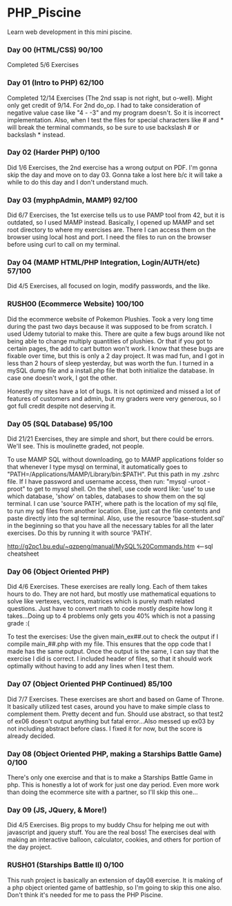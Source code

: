 # PHP_Piscine
Learn web development in this mini piscine.

### Day 00 (HTML/CSS) 90/100
Completed 5/6 Exercises

### Day 01 (Intro to PHP) 62/100
Completed 12/14 Exercises (The 2nd ssap is not right, but o-well). Might only
get credit of 9/14. For 2nd do_op. I had to take consideration of negative value
case like "4 - -3" and my program doesn't. So it is incorrect implementation.
Also, when I test the files for special characters like # and * will break the
terminal commands, so be sure to use backslash # or backslash * instead.

### Day 02 (Harder PHP) 0/100
Did 1/6 Exercises, the 2nd exercise has a wrong output on PDF. I'm gonna skip
the day and move on to day 03. Gonna take a lost here b/c it will take a while
to do this day and I don't understand much.

### Day 03 (myphpAdmin, MAMP) 92/100
Did 6/7 Exercises, the 1st exercise tells us to use PAMP tool from 42, but it is
outdated, so I used MAMP instead. Basically, I opened up MAMP and set root directory
to where my exercises are. There I can access them on the browser using local host
and port. I need the files to run on the browser before using curl to call on my terminal.

### Day 04 (MAMP HTML/PHP Integration, Login/AUTH/etc) 57/100
Did 4/5 Exercises, all focused on login, modify passwords, and the like.

### RUSH00 (Ecommerce Website) 100/100
Did the ecommerce website of Pokemon Plushies. Took a very long time during the past two
days because it was supposed to be from scratch. I used Udemy tutorial to make this. There are
quite a few bugs around like not being able to change multiply quantities of plushies. Or that
if you got to certain pages, the add to cart button won't work. I know that these bugs are fixable
over time, but this is only a 2 day project. It was mad fun, and I got in less than 2 hours
of sleep yesterday, but was worth the fun. I turned in a mySQL dump file and a install.php file that
both initialize the database. In case one doesn't work, I got the other.

Honestly my sites have a lot of bugs. It is not optimized and missed a lot of features of customers and
admin, but my graders were very generous, so I got full credit despite not deserving it.

### Day 05 (SQL Database) 95/100
Did 21/21 Exercises, they are simple and short, but there could be errors. We'll see. This is moulinette graded, not people.

To use MAMP SQL without downloading, go to MAMP applications folder so that whenever I type mysql on terminal,
it automatically goes to "PATH=/Applications/MAMP/Library/bin:$PATH". Put this path in my .zshrc file.
If I have password and username access, then run: "mysql -uroot -proot" to get to mysql shell.
On the shell, use code word like: 'use' to use which database, 'show' on tables, databases to show them on the
sql terminal. I can use 'source PATH', where path is the location of my sql file, to run my sql files from
another location. Else, just cat the file contents and paste directly into the sql terminal.
Also, use the resource 'base-student.sql' in the beginning so that you have all the necessary tables for all the
later exercises. Do this by running it with source 'PATH'.

http://g2pc1.bu.edu/~qzpeng/manual/MySQL%20Commands.htm  <--sql cheatsheet

### Day 06 (Object Oriented PHP)
Did 4/6 Exercises. These exercises are really long. Each of them takes hours to do. They are not hard, but mostly use mathematical
equations to solve like vertexes, vectors, matrices which is purely math related questions. Just have to convert math to code mostly
despite how long it takes...Doing up to 4 problems only gets you 40% which is not a passing grade :(

To test the exercises: Use the given main_ex##.out to check the output if I compile main_##.php with my file. This ensures that the opp code
that I made has the same output. Once the output is the same, I can say that the exercise I did is correct. I included header of files, so
that it should work optimally without having to add any lines when I test them.

### Day 07 (Object Oriented PHP Continued) 85/100
Did 7/7 Exercises. These exercises are short and based on Game of Throne. It basically utilized test cases, around you have to make simple class to complement them. Pretty decent and fun. Should use abstract, so that test2 of ex06 doesn't output anything but fatal error...Also messed up ex03 by not including abstract before class. I fixed it for now, but the score is already decided.

### Day 08 (Object Oriented PHP, making a Starships Battle Game) 0/100
There's only one exercise and that is to make a Starships Battle Game in php. This is honestly a lot of work
for just one day period. Even more work than doing the ecommerce site with a partner, so I'll skip this one...

### Day 09 (JS, JQuery, & More!)
Did 4/5 Exercises. Big props to my buddy Chsu for helping me out with javascript and jquery stuff. You are the real boss!
The exercises deal with making an interactive balloon, calculator, cookies, and others for portion of the day project. 

### RUSH01 (Starships Battle II) 0/100
This rush project is basically an extension of day08 exercise. It is making of a php object oriented game of
battleship, so I'm going to skip this one also. Don't think it's needed for me to pass the PHP Piscine.
